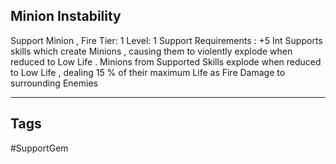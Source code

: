 ## Minion Instability
Support
Minion , Fire
Tier: 1
Level: 1
Support Requirements : +5 Int
Supports skills which create Minions , causing them to violently explode when reduced to Low Life .
Minions from Supported Skills explode when reduced to Low Life , dealing 15 % of their maximum Life as Fire Damage to surrounding Enemies

---
## Tags
#SupportGem
